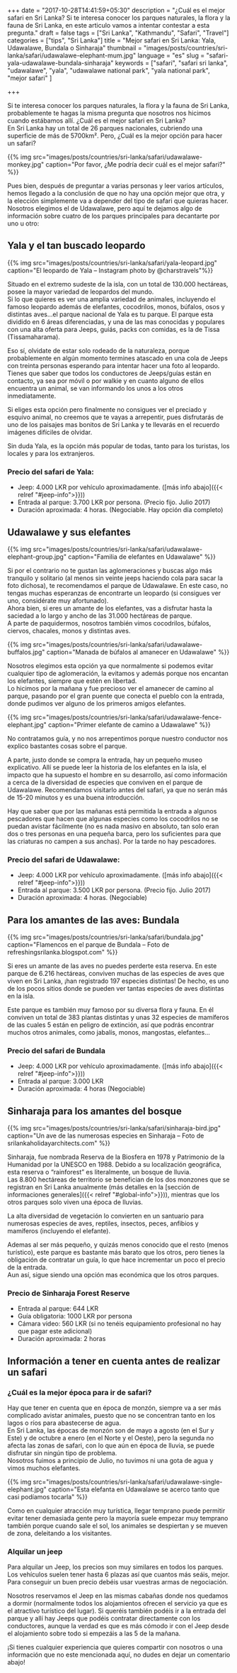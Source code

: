 +++
date = "2017-10-28T14:41:59+05:30"
description = "¿Cuál es el mejor safari en Sri Lanka? Si te interesa conocer los parques naturales, la flora y la fauna de Sri Lanka, en este articulo vamos a intentar contestar a esta pregunta."
draft = false
tags = ["Sri Lanka", "Kathmandu", "Safari", "Travel"]
categories = ["tips", "Sri Lanka"]
title = "Mejor safari en Sri Lanka: Yala, Udawalawe, Bundala o Sinharaja"
thumbnail = "images/posts/countries/sri-lanka/safari/udawalawe-elephant-mum.jpg"
language = "es"
slug = "safari-yala-udawalawe-bundala-sinharaja"
keywords = ["safari", "safari sri lanka", "udawalawe", "yala", "udawalawe national park", "yala national park", "mejor safari" ]

+++

Si te interesa conocer los parques naturales, la flora y la fauna de Sri Lanka, probablemente te hagas la misma pregunta que nosotros nos hicimos cuando estábamos allí. ¿Cuál es el mejor safari en Sri Lanka?</br>
En Sri Lanka hay un total de 26 parques nacionales, cubriendo una superficie de más de 5700km². Pero, ¿Cuál es la mejor opción para hacer un safari?

{{% img src="images/posts/countries/sri-lanka/safari/udawalawe-monkey.jpg" caption="Por favor, ¿Me podría decir cuál es el mejor safari?" %}}

Pues bien, después de preguntar a varias personas y leer varios artículos, hemos llegado a la conclusión de que no hay una opción mejor que otra, y la elección simplemente va a depender del tipo de safari que quieras hacer.</br>
Nosotros elegimos el de Udawalawe, pero aquí te dejamos algo de información sobre cuatro de los parques principales para decantarte por uno u otro:


## Yala y el tan buscado leopardo

{{% img src="images/posts/countries/sri-lanka/safari/yala-leopard.jpg" caption="El leopardo de Yala – Instagram photo by @charstravels"%}}

Situado  en el extremo sudeste de la isla, con un total de 130.000 hectáreas, posee la mayor variedad de leopardos del mundo. </br>
Si lo que quieres es ver una amplia variedad de animales, incluyendo el famoso leopardo además de elefantes, cocodrilos, monos, búfalos, osos y distintas aves…el parque nacional de Yala es tu parque. 
El parque esta dividido en 6 áreas diferenciadas, y una de las mas conocidas y populares con una alta oferta para Jeeps, guiás, packs con comidas, es la de Tissa (Tissamaharama).
 
Eso sí, olvidate de estar solo rodeado de la naturaleza, porque probablemente en algún momento termines atascado en una cola de Jeeps con treinta personas esperando para intentar hacer una foto al leopardo. Tienes que saber que todos los conductores de Jeeps/guías están en contacto, ya sea por móvil o por walkie y en cuanto alguno de ellos encuentra un animal, se van informando los unos a los otros inmediatamente.

Si eliges esta opción pero finalmente no consigues ver el preciado y esquivo animal, no creemos que te vayas a arrepentir, pues disfrutarás de uno de los paisajes mas bonitos de Sri Lanka y te llevarás en el recuerdo imágenes difíciles de olvidar.

Sin duda Yala, es la opción más popular de todas, tanto para los turistas, los locales y para los extranjeros.

### Precio del safari de Yala: 
* Jeep: 4.000 LKR por vehículo aproximadamente. ([más info abajo]({{< relref "#jeep-info">}}))
* Entrada al parque: 3.700 LKR por persona. (Precio fijo. Julio 2017)
* Duración aproximada: 4 horas. (Negociable. Hay opción día completo)


## Udawalawe y sus elefantes
{{% img src="images/posts/countries/sri-lanka/safari/udawalawe-elephant-group.jpg" caption="Familia de elefantes en Udawalawe" %}}

Si por el contrario no te gustan las aglomeraciones y buscas algo más tranquilo y solitario (al menos sin veinte jeeps haciendo cola para sacar la foto dichosa), te recomendamos el parque de Udawalawe. 
En este caso, no tengas muchas esperanzas de encontrarte un leopardo (si consigues ver uno, considérate muy afortunado).</br>
Ahora bien, si eres un amante de los elefantes, vas a disfrutar hasta la saciedad a lo largo y ancho de las 31.000 hectáreas de parque. </br>
A parte de paquidermos, nosotros también vimos cocodrilos, búfalos, ciervos, chacales, monos y distintas aves.

{{% img src="images/posts/countries/sri-lanka/safari/udawalawe-buffalos.jpg" caption="Manada de búfalos al amanecer en Udawalawe" %}}

Nosotros elegimos esta opción ya que normalmente si podemos evitar cualquier tipo de aglomeración, la evitamos y además porque nos encantan los elefantes, siempre que estén en libertad. </br>
Lo hicimos por la mañana y fue precioso ver el amanecer de camino al parque, pasando por el gran puente que conecta el pueblo con la entrada, donde pudimos ver alguno de los primeros amigos elefantes. 

{{% img src="images/posts/countries/sri-lanka/safari/udawalawe-fence-elephant.jpg" caption="Primer elefante de camino a Udawalawe" %}}

No contratamos guía, y no nos arrepentimos porque nuestro conductor nos explico bastantes cosas sobre el parque.

A parte, justo donde se compra la entrada, hay un pequeño museo explicativo. Allí se puede leer la historia de los elefantes en la isla, el impacto que ha supuesto el hombre en su desarrollo, así como información a cerca de la diversidad de especies que conviven en el parque de Udawalawe. Recomendamos visitarlo antes del safari, ya que no serán más de 15-20 minutos y es una buena introducción. 

Hay que saber que por las mañanas está permitida la entrada a algunos pescadores que hacen que algunas especies como los cocodrilos no se puedan avistar fácilmente (no es nada masivo en absoluto, tan solo eran dos o tres personas en una pequeña barca, pero los suficientes para que las criaturas no campen a sus anchas). Por la tarde no hay pescadores.

### Precio del safari de Udawalawe:
* Jeep: 4.000 LKR por vehículo aproximadamente. ([más info abajo]({{< relref "#jeep-info">}}))
* Entrada al parque: 3.500 LKR por persona. (Precio fijo. Julio 2017)
* Duración aproximada: 4 horas. (Negociable)

## Para los amantes de las aves: Bundala

{{% img src="images/posts/countries/sri-lanka/safari/bundala.jpg" caption="Flamencos en el parque de Bundala – Foto de refreshingsrilanka.blogspot.com" %}}

Si eres un amante de las aves no puedes perderte esta reserva. En este parque de 6.216 hectáreas, conviven muchas de las especies de aves que viven en Sri Lanka, ¡han registrado 197 especies distintas! De hecho, es uno de los pocos sitios donde se pueden ver tantas especies de aves distintas en la isla.

Este parque es también muy famoso por su diversa flora y fauna. En él conviven un total de 383 plantas distintas y unas 32 especies de mamíferos de las cuales 5 están en peligro de extinción, así que podrás encontrar muchos otros animales, como jabalís, monos, mangostas, elefantes...

### Precio del safari de Bundala
* Jeep: 4.000 LKR por vehículo aproximadamente. ([más info abajo]({{< relref "#jeep-info">}}))
* Entrada al parque: 3.000 LKR
* Duración aproximada: 4 horas  (Negociable)


## Sinharaja para los amantes del bosque

{{% img src="images/posts/countries/sri-lanka/safari/sinharaja-bird.jpg" caption="Un ave de las numerosas especies en Sinharaja – Foto de srilankaholidayarchitects.com" %}}

Sinharaja, fue nombrada Reserva de la Biosfera en 1978 y Patrimonio de la Humanidad por la UNESCO en 1988. Debido a su localización geográfica, esta reserva o “rainforest” es literalmente, un bosque de lluvia. </br>
Las 8.800 hectáreas de territorio se benefician de los dos monzones que se registran en Sri Lanka anualmente (más detalles en la [sección de informaciones generales]({{< relref "#global-info">}})), mientras que los otros parques solo viven una época de lluvias.

La alta diversidad de vegetación lo convierten en un santuario para numerosas especies de aves, reptiles, insectos, peces, anfibios y mamíferos (incluyendo el elefante).  

Ademas al ser más pequeño, y quizás menos conocido que el resto (menos turístico), este parque es bastante más barato que los otros, pero tienes la obligación de contratar un guía, lo que hace incrementar un poco el precio de la entrada. </br>
Aun así, sigue siendo una opción mas económica que los otros parques.

### Precio de Sinharaja Forest Reserve
 
* Entrada al parque: 644 LKR
* Guía obligatoria: 1000 LKR por persona
* Cámara video: 560 LKR (si no tenéis equipamiento profesional no hay que pagar este adicional)
* Duración aproximada: 2 horas 

## <a name="global-info" class="anchor"></a> Información a tener en cuenta antes de realizar un safari

### ¿Cuál es la mejor época para ir de safari?

Hay que tener en cuenta que en época de monzón, siempre va a ser más complicado avistar animales, puesto que no se concentran tanto en los lagos o ríos para abastecerse de agua. </br>
En Sri Lanka, las épocas de monzón son de mayo a agosto (en el Sur y Este) y de octubre a enero (en el Norte y el Oeste), pero la segunda no afecta las zonas de safari, con lo que aún en época de lluvia, se puede disfrutar sin ningún tipo de problema. </br>
Nosotros fuimos a principio de Julio, no tuvimos ni una gota de agua y vimos muchos elefantes.

{{% img src="images/posts/countries/sri-lanka/safari/udawalawe-single-elephant.jpg" caption="Esta elefanta en Udawalawe se acerco tanto que casi podíamos tocarla" %}}

Como en cualquier atracción muy turística, llegar temprano puede permitir evitar tener demasiada gente pero la mayoría suele empezar muy temprano también porque cuando sale el sol, los animales se despiertan y se mueven de zona, deleitando a los visitantes.

### <a name="jeep-info" class="anchor"></a>Alquilar un jeep

Para alquilar un Jeep, los precios son muy similares en todos los parques. Los vehículos suelen tener hasta 6 plazas así que cuantos más seáis, mejor. Para conseguir un buen precio debéis usar vuestras armas de negociación.

Nosotros reservamos el Jeep en las mismas cabañas donde nos quedamos a dormir (normalmente todos los alojamientos ofrecen el servicio ya que es el atractivo turístico del lugar). Si queréis también podéis ir a la entrada del parque y allí hay Jeeps que podéis contratar directamente con los conductores, aunque la verdad es que es más cómodo ir con el Jeep desde el alojamiento sobre todo si empezáis a las 5 de la mañana.

¡Si tienes cualquier experiencia que quieres compartir con nosotros o una información que no este mencionada aquí, no dudes en dejar un comentario abajo!